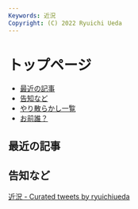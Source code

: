 ```yaml
---
Keywords: 近況
Copyright: (C) 2022 Ryuichi Ueda
---
```


# トップページ

* [最近の記事](#latest)
* [告知など](#info)
* [やり散らかし一覧](#activity)
* [お前誰？](/?page=news)

<div class="row">
    <div class="col-md-6">
        <h2 id="latest">最近の記事</h2>
        <!--TOP10-->
    </div>
    <div class="col-md-6">
        <h2 id="info">告知など</h2>
        <a class="twitter-timeline" href="https://twitter.com/ryuichiueda/timelines/1558672669226110976?ref_src=twsrc%5Etfw">近況 - Curated tweets by ryuichiueda</a><script async src="https://platform.twitter.com/widgets.js" charset="utf-8"></script>
    </div>
</div>
